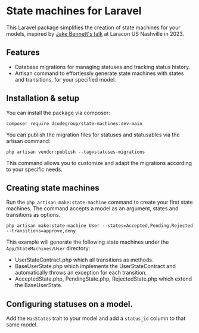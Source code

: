# State machines for Laravel

This Laravel package simplifies the creation of state machines for your models,
inspired by [Jake Bennett's talk](https://www.youtube.com/watch?v=1A1xFtlDyzU) 
at Laracon US Nashville in 2023.

## Features
* Database migrations for managing statuses and tracking status history.
* Artisan command to effortlessly generate state machines with states and transitions, for your specified model.

## Installation & setup

You can install the package via composer:

```
composer require dcodegroup/state-machines:dev-main
```

You can publish the migration files for statuses and statusables via the artisan command:

```
php artisan vendor:publish --tag=statuses-migrations
```
This command allows you to customize and adapt the migrations according to your specific needs.

## Creating state machines

Run the `php artisan make:state-machine` command to create your first state machines. 
The command accepts a model as an argument, states and transitions as options.

```
php artisan make:state-machine User --states=Accepted,Pending,Rejected --transitions=approve,deny
```

This example will generate the following state machines under the `App/StateMachines/User` directory:
* UserStateContract.php which all transitions as methods.
* BaseUserState.php which implements the UserStateContract and automatically throws an exception for each transition.
* AcceptedState.php, PendingState.php, RejectedState.php which extend the BaseUserState.

## Configuring statuses on a model.

Add the `HasStates` trait to your model and add a `status_id` column to that same model.